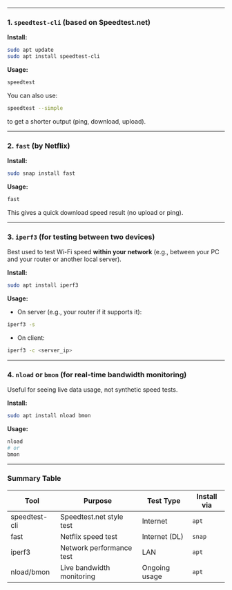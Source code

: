 
---

### **1. `speedtest-cli` (based on Speedtest.net)**

**Install:**

```bash
sudo apt update
sudo apt install speedtest-cli
```

**Usage:**

```bash
speedtest
```

You can also use:

```bash
speedtest --simple
```

to get a shorter output (ping, download, upload).

---

### **2. `fast` (by Netflix)**

**Install:**

```bash
sudo snap install fast
```

**Usage:**

```bash
fast
```

This gives a quick download speed result (no upload or ping).

---

### **3. `iperf3` (for testing between two devices)**

Best used to test Wi-Fi speed **within your network** (e.g., between your PC and your router or another local server).

**Install:**

```bash
sudo apt install iperf3
```

**Usage:**

* On server (e.g., your router if it supports it):

```bash
iperf3 -s
```

* On client:

```bash
iperf3 -c <server_ip>
```

---

### **4. `nload` or `bmon` (for real-time bandwidth monitoring)**

Useful for seeing live data usage, not synthetic speed tests.

**Install:**

```bash
sudo apt install nload bmon
```

**Usage:**

```bash
nload
# or
bmon
```

---

### **Summary Table**

| Tool          | Purpose                   | Test Type     | Install via |
| ------------- | ------------------------- | ------------- | ----------- |
| speedtest-cli | Speedtest.net style test  | Internet      | `apt`       |
| fast          | Netflix speed test        | Internet (DL) | `snap`      |
| iperf3        | Network performance test  | LAN           | `apt`       |
| nload/bmon    | Live bandwidth monitoring | Ongoing usage | `apt`       |
